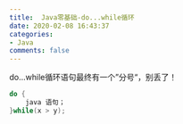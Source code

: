 ```yaml
---
title:  Java零基础-do...while循环
date: 2020-02-08 16:43:37
categories:
- Java
comments: false
---
```




do...while循环语句最终有一个”分号“，别丢了！

```java
do {
    java 语句；
}while(x > y);
```

